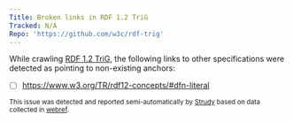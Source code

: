 ```yaml
---
Title: Broken links in RDF 1.2 TriG
Tracked: N/A
Repo: 'https://github.com/w3c/rdf-trig'
---
```


While crawling [RDF 1.2 TriG](https://w3c.github.io/rdf-trig/spec/), the following links to other specifications were detected as pointing to non-existing anchors:
* [ ] https://www.w3.org/TR/rdf12-concepts/#dfn-literal

<sub>This issue was detected and reported semi-automatically by [Strudy](https://github.com/w3c/strudy/) based on data collected in [webref](https://github.com/w3c/webref/).</sub>
